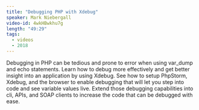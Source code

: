 ```yaml
---
title: "Debugging PHP with Xdebug"
speaker: Mark Niebergall
video-id: 4wkHBwkhu7g
length: "49:29"
tags:
  - videos
  - 2018
---
```


Debugging in PHP can be tedious and prone to error when using var_dump and echo statements. Learn how to debug more effectively and get better insight into an application by using Xdebug. See how to setup PhpStorm, Xdebug, and the browser to enable debugging that will let you step into code and see variable values live. Extend those debugging capabilities into cli, APIs, and SOAP clients to increase the code that can be debugged with ease.
